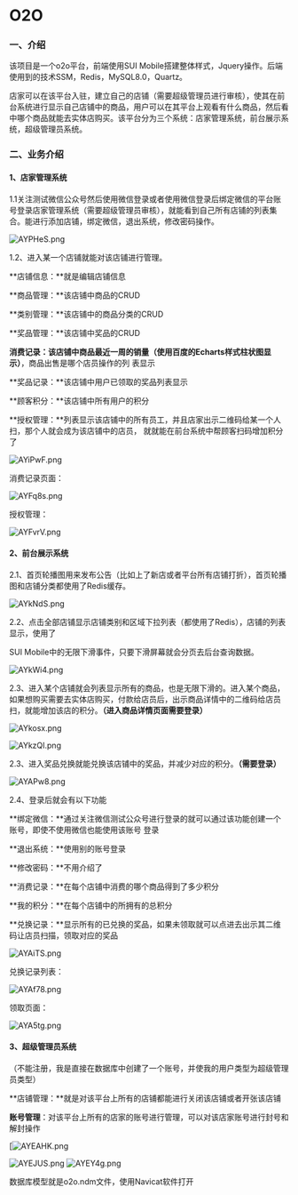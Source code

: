 # O2O

### 一、介绍

该项目是一个o2o平台，前端使用SUI Mobile搭建整体样式，Jquery操作。后端使用到的技术SSM，Redis，MySQL8.0，Quartz。

店家可以在该平台入驻，建立自己的店铺（需要超级管理员进行审核），使其在前台系统进行显示自己店铺中的商品，用户可以在其平台上观看有什么商品，然后看中哪个商品就能去实体店购买。该平台分为三个系统：店家管理系统，前台展示系统，超级管理员系统。

### 二、业务介绍

#### 1、店家管理系统

1.1关注测试微信公众号然后使用微信登录或者使用微信登录后绑定微信的平台账号登录店家管理系统（需要超级管理员审核），就能看到自己所有店铺的列表集合。能进行添加店铺，绑定微信，退出系统，修改密码操作。

![AYPHeS.png](https://s2.ax1x.com/2019/03/24/AYPHeS.png)

1.2、进入某一个店铺就能对该店铺进行管理。

**店铺信息：**就是编辑店铺信息

**商品管理：**该店铺中商品的CRUD

**类别管理：**该店铺中的商品分类的CRUD

**奖品管理：**该店铺中奖品的CRUD

**消费记录：**该店铺中商品最近一周的销量**（使用百度的Echarts样式柱状图显示）**，商品出售是哪个店员操作的列		   表显示

**奖品记录：**该店铺中用户已领取的奖品列表显示

**顾客积分：**该店铺中所有用户的积分

**授权管理：**列表显示该店铺中的所有员工，并且店家出示二维码给某一个人扫，那个人就会成为该店铺中的店员，		   就就能在前台系统中帮顾客扫码增加积分了

![AYiPwF.png](https://s2.ax1x.com/2019/03/24/AYiPwF.png)

消费记录页面：

![AYFq8s.png](https://s2.ax1x.com/2019/03/24/AYFq8s.png)

授权管理：

![AYFvrV.png](https://s2.ax1x.com/2019/03/24/AYFvrV.png)

#### 2、前台展示系统

2.1、首页轮播图用来发布公告（比如上了新店或者平台所有店铺打折），首页轮播图和店铺分类都使用了Redis缓存。

![AYkNdS.png](https://s2.ax1x.com/2019/03/24/AYkNdS.png)

2.2、点击全部店铺显示店铺类别和区域下拉列表（都使用了Redis），店铺的列表显示，使用了

SUI Mobile中的无限下滑事件，只要下滑屏幕就会分页去后台查询数据。

![AYkWi4.png](https://s2.ax1x.com/2019/03/24/AYkWi4.png)

2.3、进入某个店铺就会列表显示所有的商品，也是无限下滑的。进入某个商品，如果想购买需要去实体店购买，付款给店员后，出示商品详情中的二维码给店员扫，就能增加该店的积分。**（进入商品详情页面需要登录）**

![AYkosx.png](https://s2.ax1x.com/2019/03/24/AYkosx.png)

![AYkzQI.png](https://s2.ax1x.com/2019/03/24/AYkzQI.png)

2.3、进入奖品兑换就能兑换该店铺中的奖品，并减少对应的积分。**（需要登录）**

![AYAPw8.png](https://s2.ax1x.com/2019/03/24/AYAPw8.png)

2.4、登录后就会有以下功能

**绑定微信：**通过关注微信测试公众号进行登录的就可以通过该功能创建一个账号，即使不使用微信也能使用该账号		   登录

**退出系统：**使用别的账号登录

**修改密码：**不用介绍了

**消费记录：**在每个店铺中消费的哪个商品得到了多少积分

**我的积分：**在每个店铺中的所拥有的总积分

**兑换记录：**显示所有的已兑换的奖品，如果未领取就可以点进去出示其二维码让店员扫描，领取对应的奖品

![AYAiTS.png](https://s2.ax1x.com/2019/03/24/AYAiTS.png)

兑换记录列表：

![AYAf78.png](https://s2.ax1x.com/2019/03/24/AYAf78.png)

领取页面：

![AYA5tg.png](https://s2.ax1x.com/2019/03/24/AYA5tg.png)

#### **3、超级管理员系统**

（不能注册，我是直接在数据库中创建了一个账号，并使我的用户类型为超级管理员类型）

**店铺管理：**就是对该平台上所有的店铺都能进行关闭该店铺或者开张该店铺

**账号管理**：对该平台上所有的店家的账号进行管理，可以对该店家账号进行封号和解封操作

[![AYEAHK.png](https://s2.ax1x.com/2019/03/24/AYEAHK.png)

![AYEJUS.png](https://s2.ax1x.com/2019/03/24/AYEJUS.png)
![AYEY4g.png](https://s2.ax1x.com/2019/03/24/AYEY4g.png)

数据库模型就是o2o.ndm文件，使用Navicat软件打开
